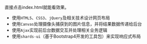 直接点击index.html就能看效果。

- 使用`HTML5`、`CSS3`、`jQuery`及相关技术设计网页布局
- 使用`Canvas`处理摄像头捕获到的图片信息，并将结果数据传递给后台
- 使用`Ajax`实现前后台数据交互并处理相关业务逻辑
- 使用`shards-ui`（基于Bootstrap4开发的工具包）来实现响应式布局

